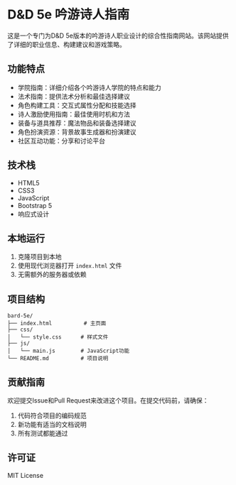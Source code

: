 # D&D 5e 吟游诗人指南

这是一个专门为D&D 5e版本的吟游诗人职业设计的综合性指南网站。该网站提供了详细的职业信息、构建建议和游戏策略。

## 功能特点

- 学院指南：详细介绍各个吟游诗人学院的特点和能力
- 法术指南：提供法术分析和最佳选择建议
- 角色构建工具：交互式属性分配和技能选择
- 诗人激励使用指南：最佳使用时机和方法
- 装备与道具推荐：魔法物品和装备选择建议
- 角色扮演资源：背景故事生成器和扮演建议
- 社区互动功能：分享和讨论平台

## 技术栈

- HTML5
- CSS3
- JavaScript
- Bootstrap 5
- 响应式设计

## 本地运行

1. 克隆项目到本地
2. 使用现代浏览器打开 `index.html` 文件
3. 无需额外的服务器或依赖

## 项目结构

```
bard-5e/
├── index.html          # 主页面
├── css/
│   └── style.css      # 样式文件
├── js/
│   └── main.js        # JavaScript功能
└── README.md          # 项目说明
```

## 贡献指南

欢迎提交Issue和Pull Request来改进这个项目。在提交代码前，请确保：

1. 代码符合项目的编码规范
2. 新功能有适当的文档说明
3. 所有测试都能通过

## 许可证

MIT License 